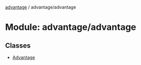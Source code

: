 [advantage](../index.md) / advantage/advantage

# Module: advantage/advantage

## Classes

- [Advantage](../classes/advantage_advantage.Advantage.md)
